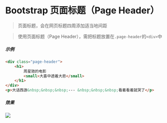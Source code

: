 # Bootstrap 页面标题（Page Header）

> 页面标题，会在网页标题四周添加适当地间距

> 使用页面标题（Page Header），需把标题放置在`.page-header`的`<div>`中

##### 示例
```html
<div class="page-header">
    <h1>
        周星驰的电影
        <small>大喜中透着大悲</small>
    </h1>
</div>
<p>大话西游&nbsp;&nbsp;&nbsp;--- &nbsp;&nbsp;&nbsp;看着看着就哭了</p>
```
##### 效果
![](https://i.imgur.com/rZ85XAy.png)